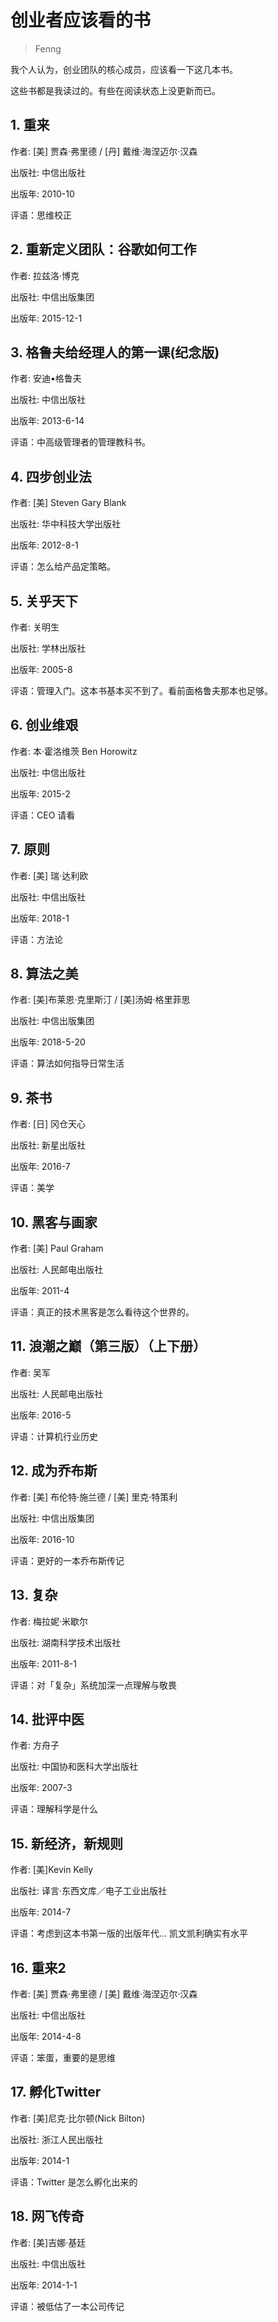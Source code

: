 # 创业者应该看的书
> Fenng

我个人认为，创业团队的核心成员，应该看一下这几本书。

这些书都是我读过的。有些在阅读状态上没更新而已。 

## 1. 重来

作者: [美] 贾森·弗里德 / [丹] 戴维·海涅迈尔·汉森 

出版社: 中信出版社 

出版年: 2010-10

评语：思维校正

## 2. 重新定义团队：谷歌如何工作

作者: 拉兹洛·博克 

出版社: 中信出版集团 

出版年: 2015-12-1

## 3. 格鲁夫给经理人的第一课(纪念版)

作者: 安迪•格鲁夫 

出版社: 中信出版社 

出版年: 2013-6-14

评语：中高级管理者的管理教科书。

## 4. 四步创业法

作者: [美] Steven Gary Blank 

出版社: 华中科技大学出版社 

出版年: 2012-8-1

评语：怎么给产品定策略。

## 5. 关乎天下

作者: 关明生 

出版社: 学林出版社 

出版年: 2005-8

评语：管理入门。这本书基本买不到了。看前面格鲁夫那本也足够。

## 6. 创业维艰

作者: 本·霍洛维茨 Ben Horowitz 

出版社: 中信出版社 

出版年: 2015-2

评语：CEO 请看

## 7. 原则

作者: [美] 瑞·达利欧 

出版社: 中信出版社 

出版年: 2018-1

评语：方法论
 
## 8. 算法之美

作者: [美]布莱恩·克里斯汀 / [美]汤姆·格里菲思 

出版社: 中信出版集团 

出版年: 2018-5-20

评语：算法如何指导日常生活
 
## 9. 茶书

作者: [日] 冈仓天心 

出版社: 新星出版社 

出版年: 2016-7

评语：美学
 
## 10. 黑客与画家

作者: [美] Paul Graham 

出版社: 人民邮电出版社 

出版年: 2011-4

评语：真正的技术黑客是怎么看待这个世界的。
 
## 11. 浪潮之巅（第三版）（上下册）

作者: 吴军 

出版社: 人民邮电出版社 

出版年: 2016-5

评语：计算机行业历史
 
## 12. 成为乔布斯

作者: [美] 布伦特·施兰德 / [美] 里克·特策利 

出版社: 中信出版集团 

出版年: 2016-10

评语：更好的一本乔布斯传记

## 13. 复杂

作者: 梅拉妮·米歇尔 

出版社: 湖南科学技术出版社 

出版年: 2011-8-1

评语：对「复杂」系统加深一点理解与敬畏
 
## 14. 批评中医

作者: 方舟子 

出版社: 中国协和医科大学出版社 

出版年: 2007-3

评语：理解科学是什么

## 15. 新经济，新规则

作者: [美]Kevin Kelly 

出版社: 译言·东西文库／电子工业出版社 

出版年: 2014-7

评语：考虑到这本书第一版的出版年代… 凯文凯利确实有水平

## 16. 重来2

作者: [美] 贾森·弗里德 / [美] 戴维·海涅迈尔·汉森 

出版社: 中信出版社 

出版年: 2014-4-8

评语：笨蛋，重要的是思维

## 17. 孵化Twitter

作者: [美]尼克·比尔顿(Nick Bilton) 

出版社: 浙江人民出版社 

出版年: 2014-1

评语：Twitter 是怎么孵化出来的

## 18. 网飞传奇

作者: [美]吉娜·基廷 

出版社: 中信出版社 

出版年: 2014-1-1

评语：被低估了一本公司传记



